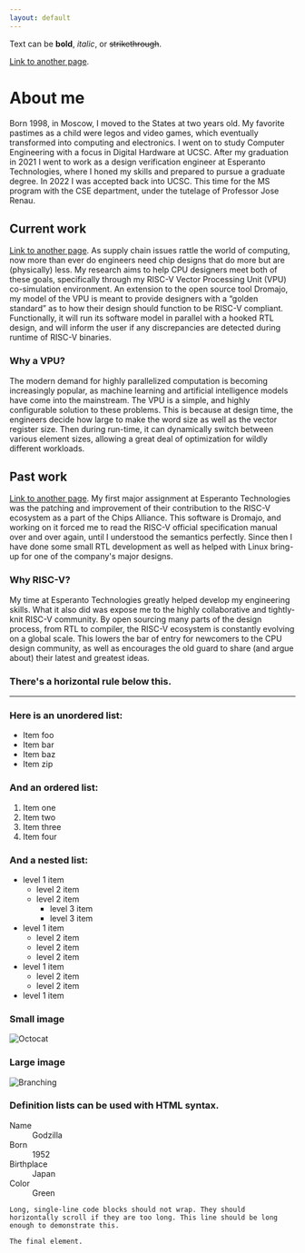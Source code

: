 ```yaml
---
layout: default
---
```


Text can be **bold**, _italic_, or ~~strikethrough~~.

[Link to another page](./another-page.html).

# About me
Born 1998, in Moscow, I moved to the States at two years old. My favorite pastimes as a child were legos and video games, which eventually transformed into computing and electronics. I went on to study Computer Engineering with a focus in Digital Hardware at UCSC. After my graduation in 2021 I went to work as a design verification engineer at Esperanto Technologies, where I honed my skills and prepared to pursue a graduate degree. In 2022 I was accepted back into UCSC. This time for the MS program with the CSE department, under the tutelage of Professor Jose Renau. 

## Current work
[Link to another page](https://github.com/masc-ucsc/dromajo).
As supply chain issues rattle the world of computing, now more than ever do engineers need chip designs that do more but are (physically) less. My research aims to help CPU designers meet both of these goals, specifically through my RISC-V Vector Processing Unit (VPU) co-simulation environment. An extension to the open source tool Dromajo, my model of the VPU is meant to provide designers with a “golden standard” as to how their design should function to be RISC-V compliant. Functionally, it will run its software model in parallel with a hooked RTL design, and will inform the user if any discrepancies are detected during runtime of RISC-V binaries.

### Why a VPU?
The modern demand for highly parallelized computation is becoming increasingly popular, as machine learning and artificial intelligence models have come into the mainstream. The VPU is a simple, and highly configurable solution to these problems. This is because at design time, the engineers decide how large to make the word size as well as the vector register size. Then during run-time, it can dynamically switch between various element sizes, allowing a great deal of optimization for wildly different workloads.

## Past work
[Link to another page](https://github.com/chipsalliance/dromajo).
My first major assignment at Esperanto Technologies was the patching and improvement of their contribution to the RISC-V ecosystem as a part of the Chips Alliance. This software is Dromajo, and working on it forced me to read the RISC-V official specification manual over and over again, until I understood the semantics perfectly. Since then I have done some small RTL development as well as helped with Linux bring-up for one of the company's major designs.

### Why RISC-V?
My time at Esperanto Technologies greatly helped develop my engineering skills. What it also did was expose me to the highly collaborative and tightly-knit RISC-V community. By open sourcing many parts of the design process, from RTL to compiler, the RISC-V ecosystem is constantly evolving on a global scale. This lowers the bar of entry for newcomers to the CPU design community, as well as encourages the old guard to share (and argue about) their latest and greatest ideas.


### There's a horizontal rule below this.

* * *

### Here is an unordered list:

*   Item foo
*   Item bar
*   Item baz
*   Item zip

### And an ordered list:

1.  Item one
1.  Item two
1.  Item three
1.  Item four

### And a nested list:

- level 1 item
  - level 2 item
  - level 2 item
    - level 3 item
    - level 3 item
- level 1 item
  - level 2 item
  - level 2 item
  - level 2 item
- level 1 item
  - level 2 item
  - level 2 item
- level 1 item

### Small image

![Octocat](https://github.githubassets.com/images/icons/emoji/octocat.png)

### Large image

![Branching](https://guides.github.com/activities/hello-world/branching.png)


### Definition lists can be used with HTML syntax.

<dl>
<dt>Name</dt>
<dd>Godzilla</dd>
<dt>Born</dt>
<dd>1952</dd>
<dt>Birthplace</dt>
<dd>Japan</dd>
<dt>Color</dt>
<dd>Green</dd>
</dl>

```
Long, single-line code blocks should not wrap. They should horizontally scroll if they are too long. This line should be long enough to demonstrate this.
```

```
The final element.
```
